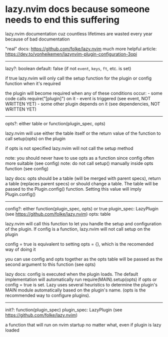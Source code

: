 # lazy.nvim docs because someone needs to end this suffering

lazy.nvim documentation cuz countless lifetimes are wasted every year because of bad documentation

"real" docs: https://github.com/folke/lazy.nvim
much more helpful article: https://dev.to/vonheikemen/lazynvim-plugin-configuration-3opi

----
lazy?: boolean
default: false (if not `event`, `keys`, `ft`, etc. is set)

if true lazy.nvim will only call the setup function for the plugin or config function when it's required

the plugin will become required when any of these conditions occur:
    - some code calls require("[plugin]") on it
    - event is triggered (see event, NOT WRITTEN YET)
    - some other plugin depends on it (see dependencies, NOT WRITTEN YET)

----
opts?: either table or function(plugin_spec, opts)

lazy.nvim will use either the table itself or the return value of the function to call setup(opts) on the plugin

if opts is not specified lazy.nvim will not call the setup method

note: you should never have to use opts as a function since config often more suitable (see config)
note: do not call setup() manually inside opts function (see config)

lazy docs: opts should be a table (will be merged with parent specs), return a table (replaces parent specs) or should change a table. The table will be passed to the Plugin.config() function. Setting this value will imply Plugin.config()

----
config?: either function(plugin_spec, opts) or true
    plugin_spec: LazyPlugin (see https://github.com/folke/lazy.nvim)
    opts: table

lazy.nvim will call this function to let you handle the setup and configuration of the plugin. If config is a function, lazy.nvim will not call setup on the plugin

config = true is equivalent to setting opts = {}, which is the recomended way of doing it

you can use config and opts together as the opts table will be passed as the second argument to this function (see opts)

lazy docs: config is executed when the plugin loads. The default implementation will automatically run require(MAIN).setup(opts) if opts or config = true is set. Lazy uses several heuristics to determine the plugin's MAIN module automatically based on the plugin's name. (opts is the recommended way to configure plugins).

----
init?: function(plugin_spec)
    plugin_spec: LazyPlugin (see https://github.com/folke/lazy.nvim)

a function that will run on nvim startup no matter what, even if plugin is lazy loaded
